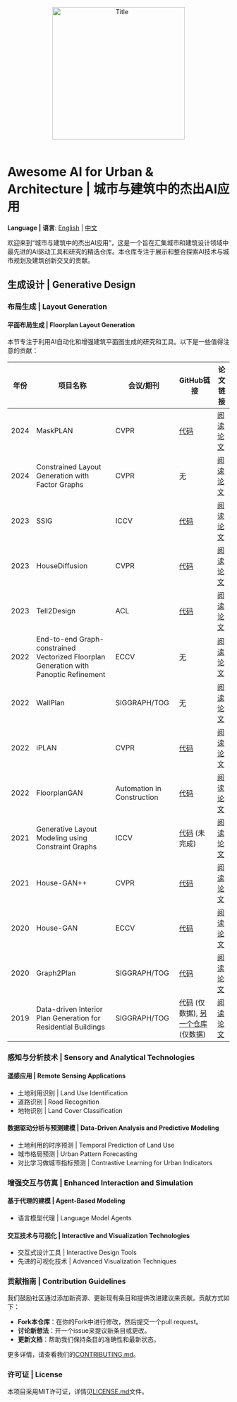 <p align="center">
  <picture>
    <source media="(prefers-color-scheme: dark)" srcset="https://raw.githubusercontent.com/RanChen2/Awesome-AI-for-Urban-Architecture/main/assets/title-dark.png">
    <source media="(prefers-color-scheme: light)" srcset="https://raw.githubusercontent.com/RanChen2/Awesome-AI-for-Urban-Architecture/main/assets/title-light.png">
    <img src="https://raw.githubusercontent.com/RanChen2/Awesome-AI-for-Urban-Architecture/main/assets/title-light.png" alt="Title" width="300" height="auto">
  </picture>
  <br/>
  <br/>
</p>


# Awesome AI for Urban & Architecture | 城市与建筑中的杰出AI应用

<!-- 
<p align="center">
    <a href="https://github.com/yourusername/yourproject/actions"><img alt="Build Status" src="https://img.shields.io/github/workflow/status/yourusername/yourproject/CI"></a>
    <a href="https://github.com/yourusername/yourproject/blob/main/LICENSE"><img alt="License" src="https://img.shields.io/github/license/yourusername/yourproject.svg?color=blue"></a>
    <a href="https://yourusername.github.io/yourproject/"><img alt="Documentation" src="https://img.shields.io/website?url=https://yourusername.github.io/yourproject/"></a>
</p>  -->

**Language | 语言**: [English](README.md) | [中文](README.zh.md)

欢迎来到“城市与建筑中的杰出AI应用”，这是一个旨在汇集城市和建筑设计领域中最先进的AI驱动工具和研究的精选仓库。本仓库专注于展示和整合探索AI技术与城市规划及建筑创新交叉的贡献。

## 生成设计 | Generative Design

### 布局生成 | Layout Generation

#### 平面布局生成 | Floorplan Layout Generation

本节专注于利用AI自动化和增强建筑平面图生成的研究和工具。以下是一些值得注意的贡献：

| 年份 | 项目名称 | 会议/期刊 | GitHub链接 | 论文链接 |
|------|----------|-----------|------------|----------|
| 2024 | MaskPLAN | CVPR | [代码](https://github.com/HangZhangZ/MaskPLAN) | [阅读论文](https://openaccess.thecvf.com/content/CVPR2024/papers/Zhang_MaskPLAN_Masked_Generative_Layout_Planning_from_Partial_Input_CVPR_2024_paper.pdf) |
| 2024 | Constrained Layout Generation with Factor Graphs | CVPR | 无 | [阅读论文](https://openaccess.thecvf.com/content/CVPR2024/papers/Dupty_Constrained_Layout_Generation_with_Factor_Graphs_CVPR_2024_paper.pdf) |
| 2023 | SSIG | ICCV | [代码](https://github.com/caspervanengelenburg/ssig) | [阅读论文](https://openaccess.thecvf.com/content/ICCV2023W/CVAAD/papers/van_Engelenburg_SSIG_A_Visually-Guided_Graph_Edit_Distance_for_Floor_Plan_Similarity_ICCVW_2023_paper.pdf) |
| 2023 | HouseDiffusion | CVPR | [代码](https://github.com/aminshabani/house_diffusion) | [阅读论文](https://openaccess.thecvf.com/content/CVPR2023/papers/Shabani_HouseDiffusion_Vector_Floorplan_Generation_via_a_Diffusion_Model_With_Discrete_CVPR_2023_paper.pdf) |
| 2023 | Tell2Design | ACL | [代码](https://github.com/LengSicong/Tell2Design) | [阅读论文](https://aclanthology.org/2023.acl-long.820.pdf) |
| 2022 | End-to-end Graph-constrained Vectorized Floorplan Generation with Panoptic Refinement | ECCV | 无 | [阅读论文](https://www.ecva.net/papers/eccv_2022/papers_ECCV/papers/136750545.pdf) |
| 2022 | WallPlan | SIGGRAPH/TOG | 无 | [阅读论文](https://dl.acm.org/doi/pdf/10.1145/3528223.3530135) |
| 2022 | iPLAN | CVPR | [代码](https://github.com/realcrane/iPLAN-Interactive-and-Procedural-Layout-Planning) | [阅读论文](https://openaccess.thecvf.com/content/CVPR2022/papers/He_iPLAN_Interactive_and_Procedural_Layout_Planning_CVPR_2022_paper.pdf) |
| 2022 | FloorplanGAN | Automation in Construction | [代码](https://github.com/luozn15/FloorplanGAN) | [阅读论文](https://www.sciencedirect.com/science/article/pii/S0926580522003430) |
| 2021 | Generative Layout Modeling using Constraint Graphs | ICCV | [代码](https://github.com/wamiq-reyaz/generative-layout-modelling) (未完成) | [阅读论文](https://openaccess.thecvf.com/content/ICCV2021/papers/Para_Generative_Layout_Modeling_Using_Constraint_Graphs_ICCV_2021_paper.pdf) |
| 2021 | House-GAN++ | CVPR | [代码](https://github.com/ennauata/houseganpp) | [阅读论文](https://openaccess.thecvf.com/content/CVPR2021/papers/Nauata_House-GAN_Generative_Adversarial_Layout_Refinement_Network_towards_Intelligent_Computational_Agent_CVPR_2021_paper.pdf) |
| 2020 | House-GAN | ECCV | [代码](https://github.com/ennauata/housegan) | [阅读论文](https://www.ecva.net/papers/eccv_2020/papers_ECCV/papers/123460154.pdf) |
| 2020 | Graph2Plan | SIGGRAPH/TOG | [代码](https://github.com/HanHan55/Graph2plan) | [阅读论文](https://dl.acm.org/doi/pdf/10.1145/3386569.3392391) |
| 2019 | Data-driven Interior Plan Generation for Residential Buildings | SIGGRAPH/TOG | [代码](https://github.com/unaisaralegui/rplanpy) (仅数据), [另一个仓库](https://github.com/zzilch/RPLAN-Toolbox) (仅数据) | [阅读论文](https://dl.acm.org/doi/pdf/10.1145/3355089.3356556) |



### 感知与分析技术 | Sensory and Analytical Technologies

#### 遥感应用 | Remote Sensing Applications

- 土地利用识别 | Land Use Identification
- 道路识别 | Road Recognition
- 地物识别 | Land Cover Classification

#### 数据驱动分析与预测建模 | Data-Driven Analysis and Predictive Modeling

- 土地利用的时序预测 | Temporal Prediction of Land Use
- 城市格局预测 | Urban Pattern Forecasting
- 对比学习做城市指标预测 | Contrastive Learning for Urban Indicators

### 增强交互与仿真 | Enhanced Interaction and Simulation

#### 基于代理的建模 | Agent-Based Modeling

- 语言模型代理 | Language Model Agents

#### 交互技术与可视化 | Interactive and Visualization Technologies

- 交互式设计工具 | Interactive Design Tools
- 先进的可视化技术 | Advanced Visualization Techniques

### 贡献指南 | Contribution Guidelines

我们鼓励社区通过添加新资源、更新现有条目和提供改进建议来贡献。贡献方式如下：
- **Fork本仓库**：在你的Fork中进行修改，然后提交一个pull request。
- **讨论新想法**：开一个issue来提议新条目或更改。
- **更新文档**：帮助我们保持条目的准确性和最新状态。

更多详情，请查看我们的[CONTRIBUTING.md](https://github.com/705367787/CONTRIBUTING.md)。

### 许可证 | License

本项目采用MIT许可证，详情见[LICENSE.md](https://github.com/705367787/LICENSE.md)文件。
